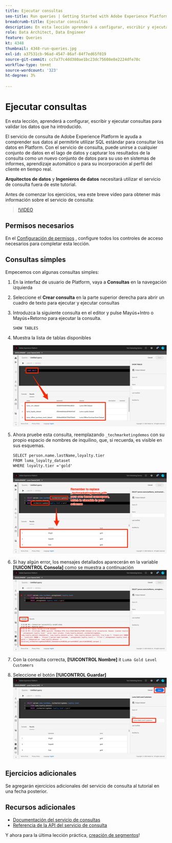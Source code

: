 ```yaml
---
title: Ejecutar consultas
seo-title: Run queries | Getting Started with Adobe Experience Platform for Data Architects and Data Engineers
breadcrumb-title: Ejecutar consultas
description: En esta lección aprenderá a configurar, escribir y ejecutar consultas para validar los datos que ha introducido.
role: Data Architect, Data Engineer
feature: Queries
kt: 4348
thumbnail: 4348-run-queries.jpg
exl-id: a37531cb-96ad-4547-86af-84f7ed65f019
source-git-commit: cc7a77c4dd380ae1bc23dc75608e8e2224dfe78c
workflow-type: tm+mt
source-wordcount: '323'
ht-degree: 3%

---
```


# Ejecutar consultas

<!-- 15 min-->
En esta lección, aprenderá a configurar, escribir y ejecutar consultas para validar los datos que ha introducido.

El servicio de consulta de Adobe Experience Platform le ayuda a comprender sus datos al permitirle utilizar SQL estándar para consultar los datos en Platform. Con el servicio de consulta, puede unirse a cualquier conjunto de datos en el lago de datos y capturar los resultados de la consulta como un nuevo conjunto de datos para su uso en sistemas de informes, aprendizaje automático o para su incorporación al perfil del cliente en tiempo real.

**Arquitectos de datos** y **Ingenieros de datos** necesitará utilizar el servicio de consulta fuera de este tutorial.

Antes de comenzar los ejercicios, vea este breve vídeo para obtener más información sobre el servicio de consulta:
>[!VIDEO](https://video.tv.adobe.com/v/29795?quality=12&learn=on)

## Permisos necesarios

En el [Configuración de permisos](configure-permissions.md) , configure todos los controles de acceso necesarios para completar esta lección.

<!-- Settings > **[!UICONTROL Services]** > **[!UICONTROL Query Service]**
* Permission items Data Management > **[!UICONTROL View Datasets]** and  **[!UICONTROL Manage Datasets]**
* Permission item Sandboxes > `Luma Tutorial`
* User-role access to the `Luma Tutorial Platform` product profile
-->

## Consultas simples

Empecemos con algunas consultas simples:

1. En la interfaz de usuario de Platform, vaya a **Consultas** en la navegación izquierda
1. Seleccione el **Crear consulta** en la parte superior derecha para abrir un cuadro de texto para ejecutar y ejecutar consultas
1. Introduzca la siguiente consulta en el editor y pulse Mayús+Intro o Mayús+Retorno para ejecutar la consulta.

   ```
   SHOW TABLES
   ```

1. Muestra la lista de tablas disponibles

   ![MOSTRAR consulta DE TABLA](assets/queries-showTables.png)


1. Ahora pruebe esta consulta, reemplazando `_techmarketingdemos` con su propio espacio de nombres de inquilino, que, si recuerda, es visible en sus esquemas.

   ```
   SELECT person.name.lastName,loyalty.tier
   FROM luma_loyalty_dataset
   WHERE loyalty.tier ='gold'
   ```

   ![SELECCIONAR datos del conjunto de datos de lealtad](assets/queries-loyaltySelect.png)

1. Si hay algún error, los mensajes detallados aparecerán en la variable **[!UICONTROL Consola]** como se muestra a continuación
   ![Error en la consulta](assets/queries-error.png)

1. Con la consulta correcta, **[!UICONTROL Nombre]** it `Luma Gold Level Customers`
1. Seleccione el botón **[!UICONTROL Guardar]**
   ![Guardar la consulta](assets/queries-loyaltySelect-save.png)


<!--SELECT COUNT(DISTINCT (_techmarketingdemos.systemIdentifier.loyaltyId)) FROM luma_loyalty_dataset 


SELECT _techmarketingdemos.systemIdentifier.loyaltyId, COUNT(_techmarketingdemos.systemIdentifier.loyaltyId)
FROM luma_loyalty_dataset 
GROUP BY _techmarketingdemos.systemIdentifier.loyaltyId
HAVING COUNT(_techmarketingdemos.systemIdentifier.loyaltyId) > 1;-->

## Ejercicios adicionales

Se agregarán ejercicios adicionales del servicio de consulta al tutorial en una fecha posterior.
<!--
## Join Datasets

In this exercise, we will join two datasets `Luma Loyalty Dataset` and `Luma Offline Purchase` to get list of gold customers who have spend over $500 dollars in one purchase.

1. Create a new query
1. Copy and paste following query in query editor and execute, again replacing `_techmarketingdemos` with your own tenant namespace
    
    ```
    SELECT DISTINCT lopd.commerce.order.purchaseID as PurchaseId ,
        lld.person.name.firstName as LastName ,
        lld.person.name.lastName as LastName ,
        lopd.personalEmail.address as email,
        lopd.commerce.order.priceTotal as Total

    FROM luma_loyalty_dataset lld
    JOIN luma_offline_purchase_event_dataset lopd
    ON lopd._techmarketingdemos.systemIdentifier.loyaltyId = lld._techmarketingdemos.systemIdentifier.loyaltyId

    WHERE lld._techmarketingdemos.loyalty.level ='gold' AND lopd.commerce.order.priceTotal >500;
    ```

1. You should get list of Gold Customers who have spend over $500 in single purchase.

## Output datasets

1. Select on Output Dataset button
1. Provide name and description to the dataset
1. Save.
1. Go to **Datasets** under **Data Management** to find new dataset created.

-->
<!--Add content for Adobe Defined Functions-->

## Recursos adicionales

* [Documentación del servicio de consultas](https://experienceleague.adobe.com/docs/experience-platform/query/home.html?lang=es)
* [Referencia de la API del servicio de consulta](https://www.adobe.io/experience-platform-apis/references/query-service/)

Y ahora para la última lección práctica, [creación de segmentos](build-segments.md)!
